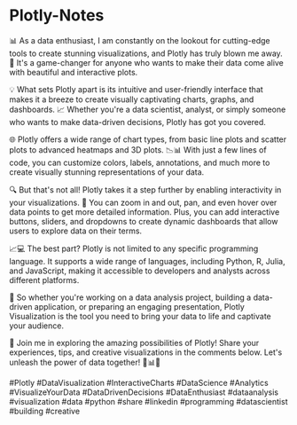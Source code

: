 # Plotly-Notes

📊 As a data enthusiast, I am constantly on the lookout for cutting-edge tools to create stunning visualizations, and Plotly has truly blown me away. 🌟 It's a game-changer for anyone who wants to make their data come alive with beautiful and interactive plots.

💡 What sets Plotly apart is its intuitive and user-friendly interface that makes it a breeze to create visually captivating charts, graphs, and dashboards. 📈 Whether you're a data scientist, analyst, or simply someone who wants to make data-driven decisions, Plotly has got you covered.

🌐 Plotly offers a wide range of chart types, from basic line plots and scatter plots to advanced heatmaps and 3D plots. 📉📊 With just a few lines of code, you can customize colors, labels, annotations, and much more to create visually stunning representations of your data.

🔍 But that's not all! Plotly takes it a step further by enabling interactivity in your visualizations. 🔄 You can zoom in and out, pan, and even hover over data points to get more detailed information. Plus, you can add interactive buttons, sliders, and dropdowns to create dynamic dashboards that allow users to explore data on their terms.

📈💻 The best part? Plotly is not limited to any specific programming language. It supports a wide range of languages, including Python, R, Julia, and JavaScript, making it accessible to developers and analysts across different platforms.

💪 So whether you're working on a data analysis project, building a data-driven application, or preparing an engaging presentation, Plotly Visualization is the tool you need to bring your data to life and captivate your audience.

🚀 Join me in exploring the amazing possibilities of Plotly! Share your experiences, tips, and creative visualizations in the comments below. Let's unleash the power of data together! 💪📊💥

#Plotly #DataVisualization #InteractiveCharts #DataScience #Analytics #VisualizeYourData #DataDrivenDecisions #DataEnthusiast #dataanalysis #visualization #data #python #share #linkedin #programming #datascientist #building #creative
